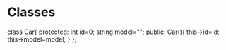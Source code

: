 # Classes
class Car{
protected:
int id=0;
string model="";
public:
Car(){
this->id=id;
this->model=model;
}
};